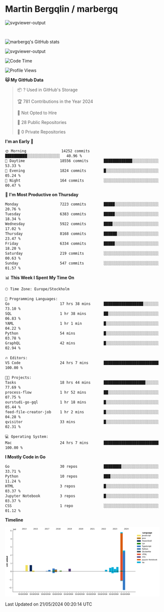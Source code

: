 # Martin Bergqlin / marbergq

![svgviewer-output](https://user-images.githubusercontent.com/2405410/206014777-22d41ecb-c24f-421d-b7d9-bba2cb5bb0de.svg)

<br>

<!--- [![Martin's Week](https://github-readme-stats.vercel.app/api/wakatime?username=marbergq&theme=dark)](https://github.com/anuraghazra/github-readme-stats) -->

![marbergq's GitHub stats](https://github-readme-stats.vercel.app/api?username=marbergq&count_private=true&show_icons=true)

![svgviewer-output](https://wakatime.com/badge/user/3f0a2069-6683-4e19-9a4a-7d21ea815067.svg)

<!--START_SECTION:waka-->
![Code Time](http://img.shields.io/badge/Code%20Time-4%2C063%20hrs%2031%20mins-blue)

![Profile Views](http://img.shields.io/badge/Profile%20Views-0-blue)

**🐱 My GitHub Data** 

> 📦 ? Used in GitHub's Storage 
 > 
> 🏆 781 Contributions in the Year 2024
 > 
> 🚫 Not Opted to Hire
 > 
> 📜 28 Public Repositories 
 > 
> 🔑 0 Private Repositories 
 > 
**I'm an Early 🐤** 

```text
🌞 Morning                14252 commits       ██████████░░░░░░░░░░░░░░░   40.96 % 
🌆 Daytime                18556 commits       █████████████░░░░░░░░░░░░   53.33 % 
🌃 Evening                1824 commits        █░░░░░░░░░░░░░░░░░░░░░░░░   05.24 % 
🌙 Night                  164 commits         ░░░░░░░░░░░░░░░░░░░░░░░░░   00.47 % 
```
📅 **I'm Most Productive on Thursday** 

```text
Monday                   7223 commits        █████░░░░░░░░░░░░░░░░░░░░   20.76 % 
Tuesday                  6383 commits        █████░░░░░░░░░░░░░░░░░░░░   18.34 % 
Wednesday                5922 commits        ████░░░░░░░░░░░░░░░░░░░░░   17.02 % 
Thursday                 8168 commits        ██████░░░░░░░░░░░░░░░░░░░   23.47 % 
Friday                   6334 commits        █████░░░░░░░░░░░░░░░░░░░░   18.20 % 
Saturday                 219 commits         ░░░░░░░░░░░░░░░░░░░░░░░░░   00.63 % 
Sunday                   547 commits         ░░░░░░░░░░░░░░░░░░░░░░░░░   01.57 % 
```


📊 **This Week I Spent My Time On** 

```text
🕑︎ Time Zone: Europe/Stockholm

💬 Programming Languages: 
Go                       17 hrs 38 mins      ██████████████████░░░░░░░   73.10 % 
SQL                      1 hr 38 mins        ██░░░░░░░░░░░░░░░░░░░░░░░   06.83 % 
YAML                     1 hr 1 min          █░░░░░░░░░░░░░░░░░░░░░░░░   04.22 % 
Python                   54 mins             █░░░░░░░░░░░░░░░░░░░░░░░░   03.78 % 
GraphQL                  42 mins             █░░░░░░░░░░░░░░░░░░░░░░░░   02.94 % 

🔥 Editors: 
VS Code                  24 hrs 7 mins       █████████████████████████   100.00 % 

🐱‍💻 Projects: 
Tasks                    18 hrs 44 mins      ███████████████████░░░░░░   77.69 % 
process-flow             1 hr 52 mins        ██░░░░░░░░░░░░░░░░░░░░░░░   07.75 % 
ourstudi-go-gql          1 hr 18 mins        █░░░░░░░░░░░░░░░░░░░░░░░░   05.44 % 
feed-file-creator-job    1 hr 2 mins         █░░░░░░░░░░░░░░░░░░░░░░░░   04.28 % 
qvisitor                 33 mins             █░░░░░░░░░░░░░░░░░░░░░░░░   02.31 % 

💻 Operating System: 
Mac                      24 hrs 7 mins       █████████████████████████   100.00 % 
```

**I Mostly Code in Go** 

```text
Go                       30 repos            ████████░░░░░░░░░░░░░░░░░   33.71 % 
Python                   10 repos            ███░░░░░░░░░░░░░░░░░░░░░░   11.24 % 
HTML                     3 repos             █░░░░░░░░░░░░░░░░░░░░░░░░   03.37 % 
Jupyter Notebook         3 repos             █░░░░░░░░░░░░░░░░░░░░░░░░   03.37 % 
CSS                      1 repo              ░░░░░░░░░░░░░░░░░░░░░░░░░   01.12 % 
```



**Timeline**

![Lines of Code chart](https://raw.githubusercontent.com/marbergq/marbergq/main/assets/bar_graph.png)


 Last Updated on 21/05/2024 00:20:14 UTC
<!--END_SECTION:waka-->
